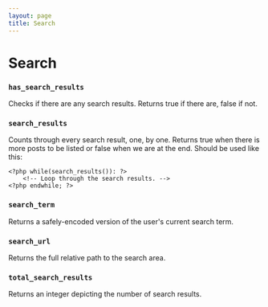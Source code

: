 ```yaml
---
layout: page
title: Search
---
```


# Search

### `has_search_results`

Checks if there are any search results. Returns true if there are, false if not.

### `search_results`

Counts through every search result, one, by one. Returns true when there is more posts to be listed or false when we are at the end. Should be used like this:

	<?php while(search_results()): ?>
		<!-- Loop through the search results. -->
	<?php endwhile; ?>

### `search_term`

Returns a safely-encoded version of the user's current search term.

### `search_url`

Returns the full relative path to the search area.

### `total_search_results`

Returns an integer depicting the number of search results.
